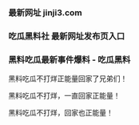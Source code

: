 ### 最新网址 jinji3.com
### 吃瓜黑料社 最新网址发布页入口
### 黑料吃瓜最新事件爆料 - 吃瓜黑料

黑料吃瓜不打烊正能量回家了兄弟们！

黑料吃瓜不打烊，一直回家正能量！

黑料吃瓜不打烊，回家也正能量！
